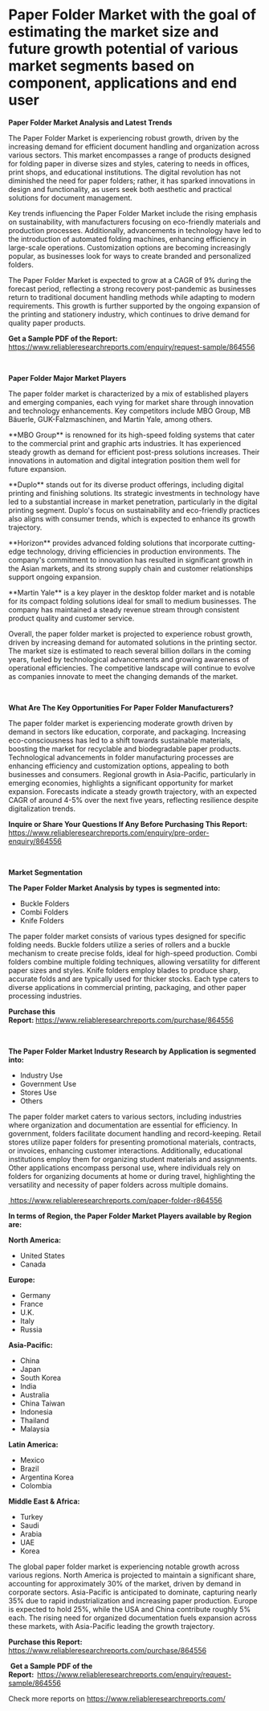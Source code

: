 <p><h1>Paper Folder Market with the goal of estimating the market size and future growth potential of various market segments based on component, applications and end user</h1></p><p><strong>Paper Folder Market Analysis and Latest Trends</strong></p>
<p><p>The Paper Folder Market is experiencing robust growth, driven by the increasing demand for efficient document handling and organization across various sectors. This market encompasses a range of products designed for folding paper in diverse sizes and styles, catering to needs in offices, print shops, and educational institutions. The digital revolution has not diminished the need for paper folders; rather, it has sparked innovations in design and functionality, as users seek both aesthetic and practical solutions for document management.</p><p>Key trends influencing the Paper Folder Market include the rising emphasis on sustainability, with manufacturers focusing on eco-friendly materials and production processes. Additionally, advancements in technology have led to the introduction of automated folding machines, enhancing efficiency in large-scale operations. Customization options are becoming increasingly popular, as businesses look for ways to create branded and personalized folders.</p><p>The Paper Folder Market is expected to grow at a CAGR of 9% during the forecast period, reflecting a strong recovery post-pandemic as businesses return to traditional document handling methods while adapting to modern requirements. This growth is further supported by the ongoing expansion of the printing and stationery industry, which continues to drive demand for quality paper products.</p></p>
<p><strong>Get a Sample PDF of the Report:&nbsp;</strong> <a href="https://www.reliableresearchreports.com/enquiry/request-sample/864556?utm_campaign=2599&utm_medium=2&utm_source=Github&utm_content=ia&utm_term=20022025&utm_id=paper-folder">https://www.reliableresearchreports.com/enquiry/request-sample/864556</a></p>
<p>&nbsp;</p>
<p><strong>Paper Folder Major Market Players</strong></p>
<p><p>The paper folder market is characterized by a mix of established players and emerging companies, each vying for market share through innovation and technology enhancements. Key competitors include MBO Group, MB Bäuerle, GUK-Falzmaschinen, and Martin Yale, among others.</p><p>**MBO Group** is renowned for its high-speed folding systems that cater to the commercial print and graphic arts industries. It has experienced steady growth as demand for efficient post-press solutions increases. Their innovations in automation and digital integration position them well for future expansion.</p><p>**Duplo** stands out for its diverse product offerings, including digital printing and finishing solutions. Its strategic investments in technology have led to a substantial increase in market penetration, particularly in the digital printing segment. Duplo's focus on sustainability and eco-friendly practices also aligns with consumer trends, which is expected to enhance its growth trajectory.</p><p>**Horizon** provides advanced folding solutions that incorporate cutting-edge technology, driving efficiencies in production environments. The company's commitment to innovation has resulted in significant growth in the Asian markets, and its strong supply chain and customer relationships support ongoing expansion.</p><p>**Martin Yale** is a key player in the desktop folder market and is notable for its compact folding solutions ideal for small to medium businesses. The company has maintained a steady revenue stream through consistent product quality and customer service.</p><p>Overall, the paper folder market is projected to experience robust growth, driven by increasing demand for automated solutions in the printing sector. The market size is estimated to reach several billion dollars in the coming years, fueled by technological advancements and growing awareness of operational efficiencies. The competitive landscape will continue to evolve as companies innovate to meet the changing demands of the market.</p></p>
<p>&nbsp;</p>
<p><strong>What Are The Key Opportunities For Paper Folder Manufacturers?</strong></p>
<p><p>The paper folder market is experiencing moderate growth driven by demand in sectors like education, corporate, and packaging. Increasing eco-consciousness has led to a shift towards sustainable materials, boosting the market for recyclable and biodegradable paper products. Technological advancements in folder manufacturing processes are enhancing efficiency and customization options, appealing to both businesses and consumers. Regional growth in Asia-Pacific, particularly in emerging economies, highlights a significant opportunity for market expansion. Forecasts indicate a steady growth trajectory, with an expected CAGR of around 4-5% over the next five years, reflecting resilience despite digitalization trends.</p></p>
<p><strong>Inquire or Share Your Questions If Any Before Purchasing This Report:</strong> <a href="https://www.reliableresearchreports.com/enquiry/pre-order-enquiry/864556?utm_campaign=2599&utm_medium=2&utm_source=Github&utm_content=ia&utm_term=20022025&utm_id=paper-folder">https://www.reliableresearchreports.com/enquiry/pre-order-enquiry/864556</a></p>
<p>&nbsp;</p>
<p><strong>Market Segmentation</strong></p>
<p><strong>The Paper Folder Market Analysis by types is segmented into:</strong></p>
<p><ul><li>Buckle Folders</li><li>Combi Folders</li><li>Knife Folders</li></ul></p>
<p><p>The paper folder market consists of various types designed for specific folding needs. Buckle folders utilize a series of rollers and a buckle mechanism to create precise folds, ideal for high-speed production. Combi folders combine multiple folding techniques, allowing versatility for different paper sizes and styles. Knife folders employ blades to produce sharp, accurate folds and are typically used for thicker stocks. Each type caters to diverse applications in commercial printing, packaging, and other paper processing industries.</p></p>
<p><strong>Purchase this Report:&nbsp;</strong><a href="https://www.reliableresearchreports.com/purchase/864556?utm_campaign=2599&utm_medium=2&utm_source=Github&utm_content=ia&utm_term=20022025&utm_id=paper-folder">https://www.reliableresearchreports.com/purchase/864556</a></p>
<p>&nbsp;</p>
<p><strong>The Paper Folder Market Industry Research by Application is segmented into:</strong></p>
<p><ul><li>Industry Use</li><li>Government Use</li><li>Stores Use</li><li>Others</li></ul></p>
<p><p>The paper folder market caters to various sectors, including industries where organization and documentation are essential for efficiency. In government, folders facilitate document handling and record-keeping. Retail stores utilize paper folders for presenting promotional materials, contracts, or invoices, enhancing customer interactions. Additionally, educational institutions employ them for organizing student materials and assignments. Other applications encompass personal use, where individuals rely on folders for organizing documents at home or during travel, highlighting the versatility and necessity of paper folders across multiple domains.</p></p>
<p><a href="https://www.reliableresearchreports.com/paper-folder-r864556?utm_campaign=2599&utm_medium=2&utm_source=Github&utm_content=ia&utm_term=20022025&utm_id=paper-folder">&nbsp;https://www.reliableresearchreports.com/paper-folder-r864556</a></p>
<p><strong>In terms of Region, the Paper Folder Market Players available by Region are:</strong></p>
<p>
    <p> <strong> North America: </strong>
        <ul>
            <li>United States</li>
            <li>Canada</li>
        </ul>
        </p> 
    <p> <strong> Europe: </strong>
        <ul>
            <li>Germany</li>
            <li>France</li>
            <li>U.K.</li>
            <li>Italy</li>
            <li>Russia</li>
        </ul>
        </p> 
    <p> <strong> Asia-Pacific: </strong>
        <ul>
            <li>China</li>
            <li>Japan</li>
            <li>South Korea</li>
            <li>India</li>
            <li>Australia</li>
            <li>China Taiwan</li>
            <li>Indonesia</li>
            <li>Thailand</li>
            <li>Malaysia</li>
        </ul>
        </p> 
    <p> <strong> Latin America: </strong>
        <ul>
            <li>Mexico</li>
            <li>Brazil</li>
            <li>Argentina Korea</li>
            <li>Colombia</li>
        </ul>
        </p> 
    <p> <strong> Middle East & Africa: </strong>
        <ul>
            <li>Turkey</li>
            <li>Saudi</li>
            <li>Arabia</li>
            <li>UAE</li>
            <li>Korea</li>
        </ul>
    </p>
    </p>
<p><p>The global paper folder market is experiencing notable growth across various regions. North America is projected to maintain a significant share, accounting for approximately 30% of the market, driven by demand in corporate sectors. Asia-Pacific is anticipated to dominate, capturing nearly 35% due to rapid industrialization and increasing paper production. Europe is expected to hold 25%, while the USA and China contribute roughly 5% each. The rising need for organized documentation fuels expansion across these markets, with Asia-Pacific leading the growth trajectory.</p></p>
<p><strong>Purchase this Report: </strong><a href="https://www.reliableresearchreports.com/purchase/864556?utm_campaign=2599&utm_medium=2&utm_source=Github&utm_content=ia&utm_term=20022025&utm_id=paper-folder">https://www.reliableresearchreports.com/purchase/864556</a></p>
<p>&nbsp;<strong>Get a Sample PDF of the Report:&nbsp;&nbsp;</strong><a href="https://www.reliableresearchreports.com/enquiry/request-sample/864556?utm_campaign=2599&utm_medium=2&utm_source=Github&utm_content=ia&utm_term=20022025&utm_id=paper-folder">https://www.reliableresearchreports.com/enquiry/request-sample/864556</a></p>
<p><strong></strong></p>
<p>Check more reports on <a href="https://www.reliableresearchreports.com/?utm_campaign=2599&utm_medium=2&utm_source=Github&utm_content=ia&utm_term=20022025&utm_id=paper-folder">https://www.reliableresearchreports.com/</a></p>